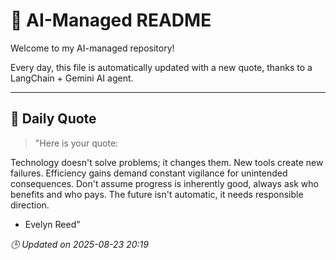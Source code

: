 # 🧠 AI-Managed README

Welcome to my AI-managed repository!

Every day, this file is automatically updated with a new quote, thanks to a LangChain + Gemini AI agent.

---

## 📅 Daily Quote

> "Here is your quote:

Technology doesn't solve problems; it changes them. New tools create new failures. Efficiency gains demand constant vigilance for unintended consequences. Don't assume progress is inherently good, always ask who benefits and who pays. The future isn't automatic, it needs responsible direction.

- Evelyn Reed"

*🕒 Updated on 2025-08-23 20:19*